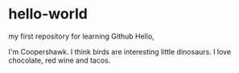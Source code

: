 # hello-world
my first repository for learning Github
Hello, 

I'm Coopershawk. I think birds are interesting little dinosaurs. 
I love chocolate, red wine and tacos.

